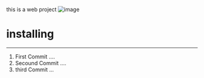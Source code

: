this is a web project
![image](https://github.com/rashedmahram/PythonSkills/blob/master/images/image.png?raw=true)
# installing
---
1. First Commit ....
2. Secound Commit ....
3. third Commit ...